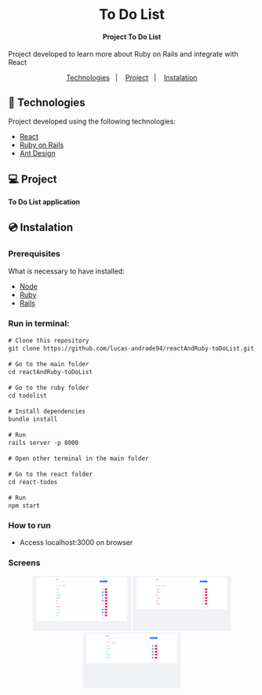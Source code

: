 <h1 align="center">
    To Do List
</h1>

<h4 align="center">
  	Project To Do List
</h4>

<p>Project developed to learn more about Ruby on Rails and integrate with React</p>

<p align="center">
	<a href="#-technologies">Technologies</a>&nbsp;&nbsp;&nbsp;|&nbsp;&nbsp;&nbsp;
	<a href="#-project">Project</a>&nbsp;&nbsp;&nbsp;|&nbsp;&nbsp;&nbsp;
	<a href="#-instalation">Instalation</a>
</p>


## 🤖 Technologies
Project developed using the following technologies:

- [React](https://reactjs.org/)
- [Ruby on Rails](https://rubyonrails.org/)
- [Ant Design](https://ant.design/)


## 💻 Project
**To Do List application**


## 💿 Instalation
### Prerequisites
What is necessary to have installed:
- [Node](https://nodejs.org/en/download/)
- [Ruby](http://www.ruby-lang.org/en/)
- [Rails](https://rubyonrails.org/)


### Run in terminal:
```
# Clone this repository
git clone https://github.com/lucas-andrade94/reactAndRuby-toDoList.git

# Go to the main folder
cd reactAndRuby-toDoList

# Go to the ruby folder
cd todolist

# Install dependencies
bundle install

# Run
rails server -p 8000

# Open other terminal in the main folder

# Go to the react folder
cd react-todos

# Run
npm start
```

### How to run
- Access localhost:3000 on browser


### Screens
<div align="center">
    <img alt="Main Screen" title="Main Screen" src=".github\screen-1.png?raw=true" width="200px" />
    <img alt="Active Screen" title="Active Screen" src=".github\screen-2.png?raw=true" width="200px" />
    <img alt="Complete Screen" title="Complete Screen" src=".github\screen-3.png?raw=true" width="200px" />
</div>

